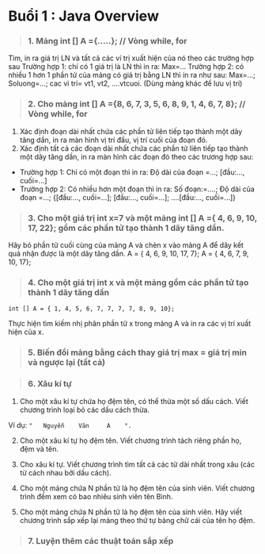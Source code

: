 # Buổi 1 : Java Overview

> ### 1. Mảng int [] A ={.....}; // Vòng while, for
   Tìm, in ra giá trị LN và tất cả các ví trị xuất hiện của nó theo các trường hợp sau
   Trường hợp 1: chí có 1 giá trị là LN thì in ra: Max=...
   Trường hợp 2: có nhiều 1 hơn 1 phần tử của mảng có giá trị bằng LN thì in ra như sau:
     Max=...; Soluong=...; cac vi tri= vt1, vt2, ....vtcuoi.
(Dùng mảng khác để lưu vị trí)
> ### 2. Cho mảng  int [] A ={8, 6, 7, 3, 5, 6, 8, 9, 1, 4, 6, 7, 8}; // Vòng while, for
1. Xác định đoạn dài nhất chứa các phần tử liên tiếp tạo thành một dãy tăng dần, in ra màn hình vị trí đầu, vị trí cuối của đoạn đó.
2. Xác định tất cả các đoạn dài nhất chứa các phần tử liên tiếp tạo thành một dãy tăng dần, in ra màn hình các đoạn đó theo các trương hợp sau:

- Trường hợp 1: Chỉ có một đoạn thì in ra: Độ dài của đoạn =...; [đầu:..., cuối=...]
- Trường hợp 2: Có nhiều hơn một đoạn thì in ra: Số đoạn:=....; Độ dài của đoạn =...; {[đầu:..., cuối=...]; [đầu:..., cuối=...]; ....[đầu:..., cuối=...]}

> ### 3. Cho một giá trị int x=7 và một mảng  int [] A ={ 4, 6, 9, 10, 17, 22}; gồm các phần tử tạo thành 1 dãy tăng dần.                    
  Hãy bỏ phần tử cuối cùng của mảng A và chèn x vào mảng A để dãy kết quả nhận được là một dãy tăng dần.
A = { 4, 6, 9, 10, 17, 7};
A = { 4, 6, 7,  9, 10, 17};
 
> ### 4. Cho một giá trị int x và một mảng gồm các phần tử tạo thành 1 dãy tăng dần
```
int [] A = { 1, 4, 5, 6, 7, 7, 7, 7, 8, 9, 10}; 
```
Thực hiện tìm kiếm nhị phân phần tử x trong mảng A và in ra các vị trí xuất hiện của x.

> ### 5. Biến đổi mảng bằng cách thay giá trị max = giá trị min và ngược lại (tất cả)
 
> ### 6. Xâu kí tự
1. Cho một xâu kí tự chứa họ đệm tên, có thể thừa một số dấu cách. Viết chương trình loại bỏ các dấu cách thừa.

Ví dụ: `"   Nguyễn    Văn     A    ".`

2. Cho một xâu kí tự họ đệm tên. Viết chương trình tách riêng phần họ, đệm và tên.

3. Cho xâu kí tự. Viết chương trình tìm tất cả các từ dài nhất trong xâu (các từ cách nhau bởi dấu cách).

4. Cho một mảng chứa N phần tử là họ đệm tên của sinh viên. Viết chương trình đếm xem có bao nhiêu sinh viên tên Bình.

5. Cho một mảng chứa N phần tử là họ đệm tên của sinh viên. Hãy viết chương trình sắp xếp lại mảng theo thứ tự bảng chữ cái của tên họ đệm.

> ### 7. Luyện thêm các thuật toán sắp xếp
   
